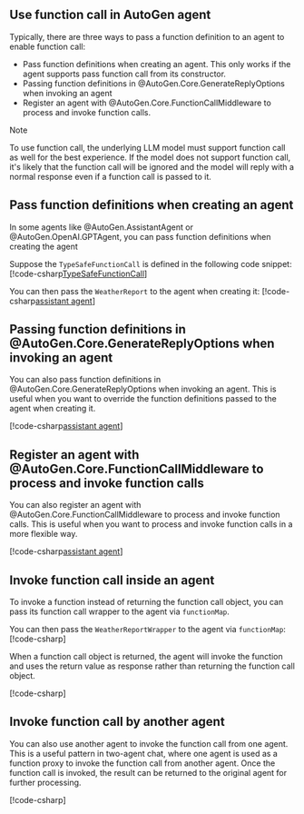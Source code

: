 ## Use function call in AutoGen agent

Typically, there are three ways to pass a function definition to an agent to enable function call:

- Pass function definitions when creating an agent. This only works if the agent supports pass function call from its constructor.
- Passing function definitions in @AutoGen.Core.GenerateReplyOptions when invoking an agent
- Register an agent with @AutoGen.Core.FunctionCallMiddleware to process and invoke function calls.

> [!NOTE]
> To use function call, the underlying LLM model must support function call as well for the best experience. If the model does not support function call, it's likely that the function call will be ignored and the model will reply with a normal response even if a function call is passed to it.

## Pass function definitions when creating an agent

In some agents like @AutoGen.AssistantAgent or @AutoGen.OpenAI.GPTAgent, you can pass function definitions when creating the agent

Suppose the `TypeSafeFunctionCall` is defined in the following code snippet:
[!code-csharp[TypeSafeFunctionCall](../../samples/AutoGen.BasicSamples/CodeSnippet/TypeSafeFunctionCallCodeSnippet.cs?name=weather_report)]

You can then pass the `WeatherReport` to the agent when creating it:
[!code-csharp[assistant agent](../../samples/AutoGen.BasicSamples/CodeSnippet/FunctionCallCodeSnippet.cs?name=code_snippet_4)]

## Passing function definitions in @AutoGen.Core.GenerateReplyOptions when invoking an agent

You can also pass function definitions in @AutoGen.Core.GenerateReplyOptions when invoking an agent. This is useful when you want to override the function definitions passed to the agent when creating it.

[!code-csharp[assistant agent](../../samples/AutoGen.BasicSamples/CodeSnippet/FunctionCallCodeSnippet.cs?name=overrider_function_contract)]

## Register an agent with @AutoGen.Core.FunctionCallMiddleware to process and invoke function calls

You can also register an agent with @AutoGen.Core.FunctionCallMiddleware to process and invoke function calls. This is useful when you want to process and invoke function calls in a more flexible way.

[!code-csharp[assistant agent](../../samples/AutoGen.BasicSamples/CodeSnippet/FunctionCallCodeSnippet.cs?name=register_function_call_middleware)]

## Invoke function call inside an agent

To invoke a function instead of returning the function call object, you can pass its function call wrapper to the agent via `functionMap`.

You can then pass the `WeatherReportWrapper` to the agent via `functionMap`:
[!code-csharp[](../../samples/AutoGen.BasicSamples/CodeSnippet/FunctionCallCodeSnippet.cs?name=code_snippet_6)]

When a function call object is returned, the agent will invoke the function and uses the return value as response rather than returning the function call object.

[!code-csharp[](../../samples/AutoGen.BasicSamples/CodeSnippet/FunctionCallCodeSnippet.cs?name=code_snippet_6_1)]

## Invoke function call by another agent

You can also use another agent to invoke the function call from one agent. This is a useful pattern in two-agent chat, where one agent is used as a function proxy to invoke the function call from another agent. Once the function call is invoked, the result can be returned to the original agent for further processing.

[!code-csharp[](../../samples/AutoGen.BasicSamples/CodeSnippet/FunctionCallCodeSnippet.cs?name=two_agent_weather_chat)]
